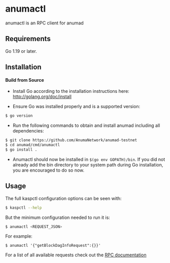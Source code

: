 # anumactl

anumactl is an RPC client for anumad

## Requirements

Go 1.19 or later.

## Installation

#### Build from Source

- Install Go according to the installation instructions here:
  http://golang.org/doc/install

- Ensure Go was installed properly and is a supported version:

```bash
$ go version
```

- Run the following commands to obtain and install anumad including all dependencies:

```bash
$ git clone https://github.com/AnumaNetwork/anumad-testnet
$ cd anumad/cmd/anumactl
$ go install .
```

- Anumactl should now be installed in `$(go env GOPATH)/bin`. If you did not already add the bin directory to your
  system path during Go installation, you are encouraged to do so now.

## Usage

The full kaspctl configuration options can be seen with:

```bash
$ kaspctl --help
```

But the minimum configuration needed to run it is:

```bash
$ anumactl <REQUEST_JSON>
```

For example:

```
$ anumactl '{"getBlockDagInfoRequest":{}}'
```

For a list of all available requests check out the [RPC documentation](infrastructure/network/netadapter/server/grpcserver/protowire/rpc.md)